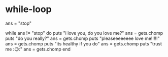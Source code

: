 while-loop
==========
ans = "stop"

while ans != "stop" do
	puts "i love you, do you love me?"
	ans = gets.chomp
	puts "do you really?"
	ans = gets.chomp
	puts "pleaseeeeeeee love me!!!!!"
	ans = gets.chomp
	puts "its healthy if you do"
	ans = gets.chomp
	puts "trust me ::wink::"
	ans = gets.chomp
end






